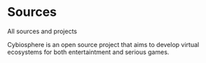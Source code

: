 # Sources
All sources and projects

Cybiosphere is an open source project that aims to develop virtual ecosystems for both entertaintment and serious games.
